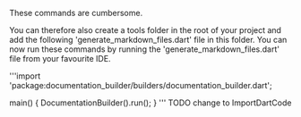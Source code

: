 [//]: # (This file was generated from: doc/templates/05-Generating-Documentation-Files.mdt using the documentation_builder package on: 2021-08-28 12:14:17.903591.)


These commands are cumbersome.

You can therefore also create a tools folder in the root of your project and add the following 'generate_markdown_files.dart' file in this folder.
You can now run these commands by running the 'generate_markdown_files.dart' file from your favourite IDE.

<a id='tools-generate-markdown-files-dart'></a>'''import 'package:documentation_builder/builders/documentation_builder.dart';

main() {
  DocumentationBuilder().run();
}
'''  TODO change to ImportDartCode